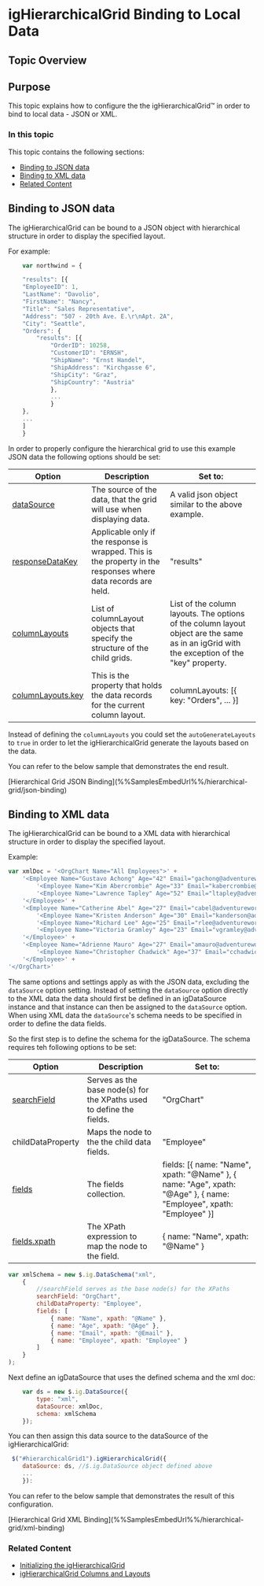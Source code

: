 ﻿<!--
|metadata|
{
    "fileName": "ighierarchicalgrid-binding-to-local-data",
    "controlName": "igHierarchicalGrid",
    "tags": ["Data Binding","Grids","How Do I"]
}
|metadata|
-->

# igHierarchicalGrid Binding to Local Data

## Topic Overview

## Purpose
This topic explains how to configure the the igHierarchicalGrid™ in order to bind to local data - JSON or XML.

### In this topic

This topic contains the following sections:
- [Binding to JSON data](#json)
- [Binding to XML data](#xml)
- [Related Content](#related)

## <a id="json"></a> Binding to JSON data

The igHierarchicalGrid can be bound to a JSON object with hierarchical structure in order to display the specified layout.

For example:

```js
    var northwind = {

    "results": [{
	"EmployeeID": 1,
	"LastName": "Davolio",
	"FirstName": "Nancy",
	"Title": "Sales Representative",
	"Address": "507 - 20th Ave. E.\r\nApt. 2A",
	"City": "Seattle",
	"Orders": {
		"results": [{
			"OrderID": 10258,
			"CustomerID": "ERNSH",
			"ShipName": "Ernst Handel",
			"ShipAddress": "Kirchgasse 6",
			"ShipCity": "Graz",
			"ShipCountry": "Austria"
			},
            ...
            }
    },
    ...
    ]
    }
```

In order to properly configure the hierarchical grid to use this example JSON data the following options should be set:

|Option | Description | Set to:|
|--------|-------------|--------|
|[dataSource](%%jQueryApiUrl%%/ui.igGrid#options:dataSource)| The source of the data, that the grid will use when displaying data. | A valid json object similar to the above example.|
|[responseDataKey](%%jQueryApiUrl%%/ui.igGrid#options:responseDataKey)| Applicable only if the response is wrapped. This is the property in the responses where data records are held.| "results"|
|[columnLayouts](%%jQueryApiUrl%%/ui.igHierarchicalGrid#options:dataSource) | List of columnLayout objects that specify the structure of the child grids. | List of the column layouts. The options of the column layout object are the same as in an igGrid with the exception of the "key" property.|
|[columnLayouts.key](%%jQueryApiUrl%%/ui.igHierarchicalGrid#options:columnLayouts.key) | This is the property that holds the data records for the current column layout.| columnLayouts: [{  key: "Orders", ... }]|

Instead of defining the `columnLayouts` you could set the `autoGenerateLayouts` to `true` in order to let the igHierarchicalGrid generate the layouts based on the data.

You can refer to the below sample that demonstrates the end result.

<div class="embed-sample">
   [Hierarchical Grid JSON Binding](%%SamplesEmbedUrl%%/hierarchical-grid/json-binding)
</div>

## <a id="xml"></a> Binding to XML data

The igHierarchicalGrid can be bound to a XML data with hierarchical structure in order to display the specified layout.

Example:

```js
var xmlDoc = '<OrgChart Name="All Employees">' +
    '<Employee Name="Gustavo Achong" Age="42" Email="gachong@adventureworks.com">' +
        '<Employee Name="Kim Abercrombie" Age="33" Email="kabercrombie@adventureworks.com" />' +
        '<Employee Name="Lawrence Tapley" Age="52" Email="ltapley@adventureworks.com" />' +
    '</Employee>' +
    '<Employee Name="Catherine Abel" Age="27" Email="cabel@adventureworks.com">' +
        '<Employee Name="Kristen Anderson" Age="30" Email="kanderson@adventureworks.com" />' +
        '<Employee Name="Richard Lee" Age="25" Email="rlee@adventureworks.com" />' +
        '<Employee Name="Victoria Gramley" Age="23" Email="vgramley@adventureworks.com" />' +
    '</Employee>' +
    '<Employee Name="Adrienne Mauro" Age="27" Email="amauro@adventureworks.com">' +
        '<Employee Name="Christopher Chadwick" Age="37" Email="cchadwick@adventureworks.com" />' +
    '</Employee>' +
'</OrgChart>'
```


The same options and settings apply as with the JSON data, excluding the `dataSource` option setting.
Instead of setting the `dataSource` option directly to the XML data the data should first be defined in an igDataSource instance and that instance can then be assigned to the `dataSource` option.
When using XML data the `dataSource`'s schema needs to be specified in order to define the data fields.

So the first step is to define the schema for the igDataSource. The schema requires teh following options to be set:

|Option | Description | Set to:|
|--------|-------------|--------|
|[searchField](%%jQueryApiUrl%%/ig.dataschema#options:schema.searchField)| Serves as the base node(s) for the XPaths used to define the fields. |"OrgChart"
childDataProperty| Maps the node to the the child data fields. | "Employee"|
|[fields](%%jQueryApiUrl%%/ig.dataschema#options:schema.fields) | The fields collection. | fields: [{ name: "Name", xpath: "@Name" }, { name: "Age", xpath: "@Age" }, { name: "Employee", xpath: "Employee" }]|
|[fields.xpath](%%jQueryApiUrl%%/ig.dataschema#options:schema.fields.xpath) | The XPath expression to map the node to the field. | { name: "Name", xpath: "@Name" }|

```js
var xmlSchema = new $.ig.DataSchema("xml",
    {
        //searchField serves as the base node(s) for the XPaths
        searchField: "OrgChart",
        childDataProperty: "Employee",
        fields: [
            { name: "Name", xpath: "@Name" },
            { name: "Age", xpath: "@Age" },
            { name: "Email", xpath: "@Email" },
            { name: "Employee", xpath: "Employee" }
        ]
    }
);
```
Next define an igDataSource that uses the defined schema and the xml doc:

```js
    var ds = new $.ig.DataSource({
        type: "xml",
        dataSource: xmlDoc,
        schema: xmlSchema
    });
```

You can then assign this data source to the dataSource of the igHierarchicalGrid:

```js
 $("#hierarchicalGrid1").igHierarchicalGrid({
    dataSource: ds, //$.ig.DataSource object defined above
    ...
    }):
```

You can refer to the below sample that demonstrates the result of this configuration.

<div class="embed-sample">
   [Hierarchical Grid XML Binding](%%SamplesEmbedUrl%%/hierarchical-grid/xml-binding)
</div>

### <a id='related'></a> Related Content

-   [Initializing the igHierarchicalGrid](igHierarchicalGrid-Initializing.html)
-   [igHierarchicalGrid Columns and Layouts](igHierarchicalGrid-Columns-and-Layouts.html)
